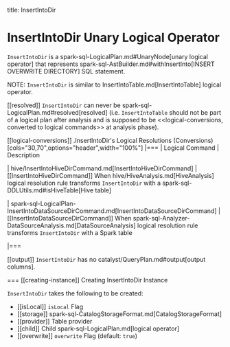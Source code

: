 title: InsertIntoDir

# InsertIntoDir Unary Logical Operator

`InsertIntoDir` is a spark-sql-LogicalPlan.md#UnaryNode[unary logical operator] that represents spark-sql-AstBuilder.md#withInsertInto[INSERT OVERWRITE DIRECTORY] SQL statement.

NOTE: `InsertIntoDir` is similar to InsertIntoTable.md[InsertIntoTable] logical operator.

[[resolved]]
`InsertIntoDir` can never be spark-sql-LogicalPlan.md#resolved[resolved] (i.e. `InsertIntoTable` should not be part of a logical plan after analysis and is supposed to be <<logical-conversions, converted to logical commands>> at analysis phase).

[[logical-conversions]]
.InsertIntoDir's Logical Resolutions (Conversions)
[cols="30,70",options="header",width="100%"]
|===
| Logical Command
| Description

| hive/InsertIntoHiveDirCommand.md[InsertIntoHiveDirCommand]
| [[InsertIntoHiveDirCommand]] When hive/HiveAnalysis.md[HiveAnalysis] logical resolution rule transforms `InsertIntoDir` with a spark-sql-DDLUtils.md#isHiveTable[Hive table]

| spark-sql-LogicalPlan-InsertIntoDataSourceDirCommand.md[InsertIntoDataSourceDirCommand]
| [[InsertIntoDataSourceDirCommand]] When spark-sql-Analyzer-DataSourceAnalysis.md[DataSourceAnalysis] logical resolution rule transforms `InsertIntoDir` with a Spark table

|===

[[output]]
`InsertIntoDir` has no catalyst/QueryPlan.md#output[output columns].

=== [[creating-instance]] Creating InsertIntoDir Instance

`InsertIntoDir` takes the following to be created:

* [[isLocal]] `isLocal` Flag
* [[storage]] spark-sql-CatalogStorageFormat.md[CatalogStorageFormat]
* [[provider]] Table provider
* [[child]] Child spark-sql-LogicalPlan.md[logical operator]
* [[overwrite]] `overwrite` Flag (default: `true`)

